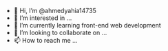 - 👋 Hi, I’m @ahmedyahia14735
- 👀 I’m interested in ...
- 🌱 I’m currently learning front-end web development
- 💞️ I’m looking to collaborate on ...
- 📫 How to reach me ...

<!---
ahmedyahia14735/ahmedyahia14735 is a ✨ special ✨ repository because its `README.md` (this file) appears on your GitHub profile.
You can click the Preview link to take a look at your changes.
--->
